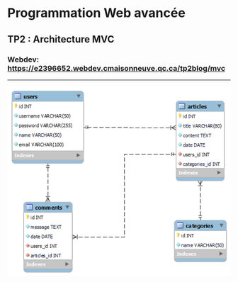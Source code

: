 # Programmation Web avancée

## TP2 : Architecture MVC 

### Webdev: https://e2396652.webdev.cmaisonneuve.qc.ca/tp2blog/mvc

- - - - -

![DB](https://raw.githubusercontent.com/e2396652-cmaisonneuve/TP2blog/refs/heads/main/db/tp1blog.png)


